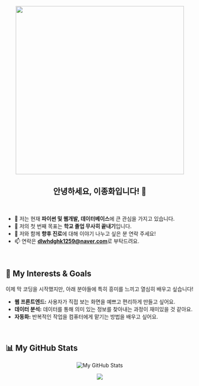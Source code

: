 <p align="center">
  <img src="https://cdn.pixabay.com/photo/2025/08/24/09/55/man-9793571_1280.png" width="450px">
</p>

<h2 align="center">안녕하세요, 이종화입니다! 👋</h2>
<br/>

- 🌱 저는 현재 **파이썬 및 웹개발, 데이터베이스**에 큰 관심을 가지고 있습니다.
- 🔭 저의 첫 번째 목표는 **학교 졸업 무사히 끝내기**입니다.
- 💬 저와 함께 **향후 진로**에 대해 이야기 나누고 싶은 분 연락 주세요!
- 📫 연락은 **dlwhdghk1259@naver.com**로 부탁드려요.

<br/>

## 🌱 My Interests & Goals

<p>
  이제 막 코딩을 시작했지만, 아래 분야들에 특히 흥미를 느끼고 열심히 배우고 싶습니다!
</p>

- **웹 프론트엔드:** 사용자가 직접 보는 화면을 예쁘고 편리하게 만들고 싶어요.
- **데이터 분석:** 데이터를 통해 의미 있는 정보를 찾아내는 과정이 재미있을 것 같아요.
- **자동화:** 반복적인 작업을 컴퓨터에게 맡기는 방법을 배우고 싶어요.

<br/>

## 📊 My GitHub Stats
<p align="center">
  <img src="https://github-readme-stats.vercel.app/api?username=dlwhdghk1259-a11y&show_icons=true&theme=radical" alt="My GitHub Stats"/>
</p>

<p align="center">
  <img src="https://hits.seeyoufarm.com/api/count/incr/badge.svg?url=https%3A%2F%2Fgithub.com%2Fdlwhdghk1259-a11y&count_bg=%2379C83D&title_bg=%23555555&icon=&icon_color=%23E7E7E7&title=hits&edge_flat=false"/>
</p>
